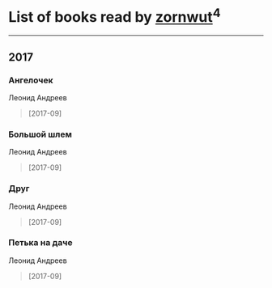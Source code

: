 # List of books read by [zornwut](http://vk.com/id452256330)<sup>4</sup>
---

## 2017

### Ангелочек
Леонид Андреев
> [2017-09] 


### Большой шлем
Леонид Андреев
> [2017-09] 


### Друг
Леонид Андреев
> [2017-09] 


### Петька на даче
Леонид Андреев
> [2017-09] 



